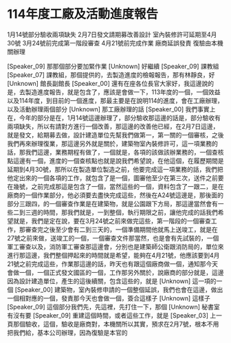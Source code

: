 # 114年度工廠及活動進度報告
1月14號部分驗收兩項缺失
2月7日發文請期募改善設計
室內裝修許可延期至4月30號
3月24號前完成第一階段審查
4月21號前完成作業
廠商延誤發責
復驗由本機關辦理

[Speaker_09] 那那個部分要加緊作業
[Unknown] 好繼續
[Speaker_09] 課教組
[Speaker_07] 課教組，那個提供的，去製造進度的檢報報告，那有林靜良，好
[Unknown] 館長副館長
[Speaker_00] 還有在座各位長官大家好，我這邊說的是，去製造進度報告，就是包含了，應該是會做一下，113年度的一個，一個效益以及114年度，到目前的一個進度，那最主要是在說明114的進度，會在工廠辦理，以及活動辦理兩個部分
[Unknown] 那工廠辦理的話
[Speaker_00] 我們事實上在，今年的部分是在，1月14號這邊辦理了，部分驗收那這邊的話是，部分驗收有兩項缺失，所以有請對方進行一個改善，那這邊的改善他已經，在2月7日這邊，就是發文，給期募去做，設計建造單位先幫我們做第一，第一關的一個審核，之後我們再來辦理復業，那這邊另外就是關於，建築物室內裝修許可，這一項業務的話，那我們這邊，業務期程有做了，一個就是，各項的該做該辦業務的，一個查核點這邊有一個，進度的一個查核點也就是說我們希望說，在他這個，在履歷期間是延期到4月30號，那所以在製造單位製造之前，他要完成這一項業務的話，我們把他定出來的一個各項的工作，就包含了是一個，圖審他至少在第三次，送件之前要在幾號，之前完成那這是包含了一個，當然這些的一個，資料包含了一跟二，是在廠商的一個作業部分，他必須要去盡快完成這些，然後在A24號這邊是，那後面的部分三跟四，的一個審查作業是在建築物，就是公園跟下方局，那這邊當然會有一些二到三週的時間，那我們就是，一到整個，執行期限之前，讓他完成的話我們希望就是，我們是定在說，要在3月24號之前來做完這些，第一階段的一個審查工作，那審查完之後至少會有二到三天的，一個準備期間他就馬上送竣工，就是在27號之前來做，送竣工的一個，一個審查文件那當然，也是會有先試裝的，一個軍工審查以及，消防軍工審查那這邊會，分別也是建築師公衛跟消防局的，單位來進行那這邊，我們整個押起來的時間就是希望，能夠在4月21號，他應該要到4月21號之前完成這些，作業那這邊的話，昨天也有跟這個廠商做一個，通知那今天會做一個，一個正式發文國區的一個，工作那另外關於，說廠商的部分就是，這邊因為設計建造單位，產生的這後續關，包含這些的，就是
[Unknown] 這一項的一個
[Speaker_00] 建築物，室內裝修申請的一個整個延誤，我們也會在這邊，做出一個相對應的一個，發責那今天也會做一個，簽合這樣子
[Unknown] 這樣子
[Speaker_09] 這個部分我們先，先這裡，先打住一下，那個
[Unknown] 秘書室有沒有要
[Speaker_09] 重建這個時間，或者這些工作，就是
[Speaker_03] 上一頁那個驗收，這個，驗收是廠商對，本機關所以其實，預求在2月7號，根本不用把我們給，基本公司辦理，因為復驗是本官的
